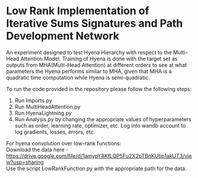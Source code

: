 # Low Rank Implementation of Iterative Sums Signatures and Path Development Network

An experiment designed to test Hyena Hierarchy with respect to the Multi-Head Attention Model. Training of Hyena is done with the target set as outputs from MHA(Multi-Head Attention) at different orders to see at what parameters the Hyena performs similar to MHA, given that MHA is a quadratic time computation while Hyena is semi-quadratic.

To run the code provided in the repository please follow the following steps:
1. Run Imports.py
2. Run MultiHeadAttention.py
3. Run HyenaLightning.py
4. Run Analysis.py by changing the appropriate values of hyperparameters such as order, learning rate, optimizer, etc. Log into wandb account to log gradients, losses, errors, etc.

For hyena convolution over low-rank functions: \
Download the data here - https://drive.google.com/file/d/1amypY8KfLQP5Fu2X2pTBnKUtip1akUT3/view?usp=sharing \
Use the script LowRankFunction.py with the appropriate path for the data.
